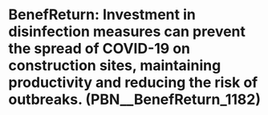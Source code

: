 # BenefReturn: __Investment in disinfection measures can prevent the spread of COVID-19 on construction sites, maintaining productivity and reducing the risk of outbreaks.__ (PBN__BenefReturn_1182)

